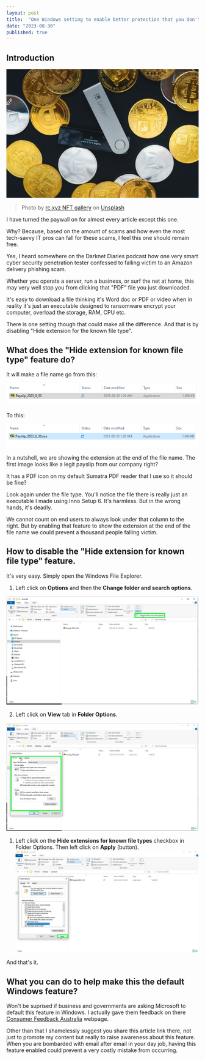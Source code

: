 ```yaml
---
layout: post
title:  "One Windows setting to enable better protection that you don't know about."
date: "2023-08-30"
published: true
---
```




## Introduction


<img src="../images/0001-01-24/rc-xyz-nft-gallery-aFdTdWYXFd0-unsplash.jpg" class="image fit" alt="Title image"/>

>Photo by <a href="https://unsplash.com/@moneyphotos?utm_source=unsplash&utm_medium=referral&utm_content=creditCopyText">rc.xyz NFT gallery</a> on <a href="https://unsplash.com/photos/1C37UztDU8s?utm_source=unsplash&utm_medium=referral&utm_content=creditCopyText">Unsplash</a>
  

I have turned the paywall on for almost every article except this one.

Why? Because, based on the amount of scams and how even the most tech-savvy IT pros can fall for these scams, I feel this one should remain free.

Yes, I heard somewhere on the Darknet Diaries podcast how one very smart cyber security penetration tester confessed to falling victim to an Amazon delivery phishing scam.

Whether you operate a server, run a business, or surf the net at home, this may very well stop you from clicking that "PDF" file you just downloaded.

It's easy to download a file thinking it's Word doc or PDF or video when in reality it's just an executable designed to ransomware encrypt your computer, overload the storage, RAM, CPU etc.

There is one setting though that could make all the difference. And that is by disabling "Hide extension for the known file type".

## What does the "Hide extension for known file type" feature do?

It will make a file name go from this:

![image showing executable file disguised as a pdf](images/0001-01-24/../../../images/0001-01-24/Before_hide_extension_for_known_file_type_is_true.png)

To this:

![image showing the pdf file is an executable by extension at the end of the file name](images/0001-01-24/../../../images/0001-01-24/After_hide_extension_for_known_file_type_is_true.png)


In a nutshell, we are showing the extension at the end of the file name. The first image looks like a legit payslip from our company right? 

It has a PDF icon on my default Sumatra PDF reader that I use so it should be fine?

Look again under the file type. You'll notice the file there is really just an executable I made using Inno Setup 6. It's harmless. But in the wrong hands, it's deadly.

We cannot count on end users to always look under that column to the right. But by enabling that feature to show the extension at the end of the file name we could prevent a thousand people falling victim.

## How to disable the "Hide extension for known file type" feature.

It's very easy. Simply open the Windows File Explorer.

1. Left click on **Options** and then the **Change folder and search options**.

<img src="../images/0001-01-24/0001-01-24/../Left_click_folder_then_Change_folder_options.png" class="image fit" alt="Title image"/>

2. Left click on **View** tab in **Folder Options**.

![Left click on "View" tab in "Folder Options".](../images/0001-01-24/left_click_on_View_tab_in_Folder_Options.png)

1. Left click on the **Hide extensions for known file types** checkbox in Folder Options. Then left click on **Apply** (button).
![User left click on "Apply (button)" in "Folder Options"](images/../../images/0001-01-24/left_click_on_Apply_button.png)

And that's it.

## What you can do to help make this the default Windows feature?

Won't be suprised if business and governments are asking Microsoft to default this feature in Windows. I actually gave them feedback on there [Consumer Feedback Australia](https://www.microsoft.com/en-au/microsoftfeedback/) webpage. 

Other than that I shamelessly suggest you share this article link there, not just to promote my content but really to raise awareness about this feature. When you are bombarded with email after email in your day job, having this feature enabled could prevent a very costly mistake from occurring.
